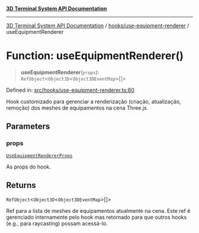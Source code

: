 [**3D Terminal System API Documentation**](../../../README.md)

***

[3D Terminal System API Documentation](../../../README.md) / [hooks/use-equipment-renderer](../README.md) / useEquipmentRenderer

# Function: useEquipmentRenderer()

> **useEquipmentRenderer**(`props`): `RefObject`\<`Object3D`\<`Object3DEventMap`\>[]\>

Defined in: [src/hooks/use-equipment-renderer.ts:60](https://github.com/Dicommunitas/ThreeJS_Terminal_3D/blob/8075b8a92723c99d6c5409bf1c44d7734e99d256/src/hooks/use-equipment-renderer.ts#L60)

Hook customizado para gerenciar a renderização (criação, atualização, remoção)
dos meshes de equipamentos na cena Three.js.

## Parameters

### props

[`UseEquipmentRendererProps`](../interfaces/UseEquipmentRendererProps.md)

As props do hook.

## Returns

`RefObject`\<`Object3D`\<`Object3DEventMap`\>[]\>

Ref para a lista de meshes de equipamentos atualmente na cena.
         Este ref é gerenciado internamente pelo hook mas retornado para que outros hooks
         (e.g., para raycasting) possam acessá-lo.
